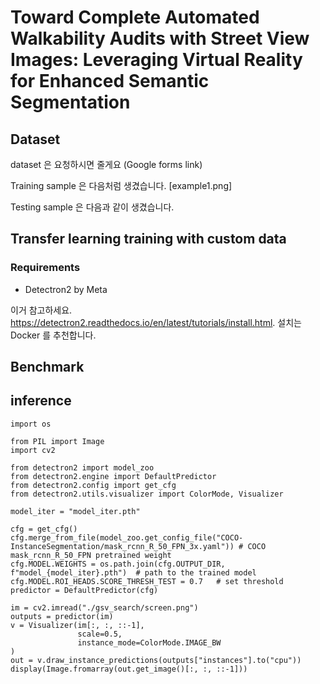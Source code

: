 # Toward Complete Automated Walkability Audits with Street View Images: Leveraging Virtual Reality for Enhanced Semantic Segmentation


## Dataset
dataset 은 요청하시면 줄게요 (Google forms link)  

Training sample 은 다음처럼 생겼습니다.
[example1.png]

Testing sample 은 다음과 같이 생겼습니다.

## Transfer learning training with custom data

### Requirements
* Detectron2 by Meta

이거 참고하세요. https://detectron2.readthedocs.io/en/latest/tutorials/install.html. 설치는 Docker 를 추천합니다.

## Benchmark



## inference

```
import os

from PIL import Image
import cv2

from detectron2 import model_zoo
from detectron2.engine import DefaultPredictor
from detectron2.config import get_cfg
from detectron2.utils.visualizer import ColorMode, Visualizer

model_iter = "model_iter.pth"

cfg = get_cfg()
cfg.merge_from_file(model_zoo.get_config_file("COCO-InstanceSegmentation/mask_rcnn_R_50_FPN_3x.yaml")) # COCO mask_rcnn_R_50_FPN pretrained weight
cfg.MODEL.WEIGHTS = os.path.join(cfg.OUTPUT_DIR, f"model_{model_iter}.pth")  # path to the trained model
cfg.MODEL.ROI_HEADS.SCORE_THRESH_TEST = 0.7   # set threshold
predictor = DefaultPredictor(cfg)

im = cv2.imread("./gsv_search/screen.png")
outputs = predictor(im)
v = Visualizer(im[:, :, ::-1],
               scale=0.5,
               instance_mode=ColorMode.IMAGE_BW
)
out = v.draw_instance_predictions(outputs["instances"].to("cpu"))
display(Image.fromarray(out.get_image()[:, :, ::-1]))
```
